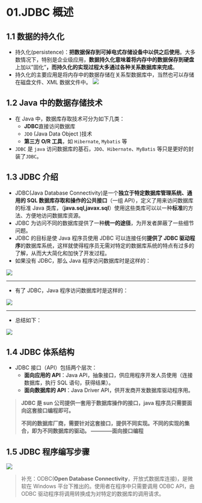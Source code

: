 # 01.JDBC 概述

## 1.1 数据的持久化

- 持久化(persistence)：**把数据保存到可掉电式存储设备中以供之后使用**。大多数情况下，特别是企业级应用，**数据持久化意味着将内存中的数据保存到硬盘**上加以”固化”**，而持久化的实现过程大多通过各种关系数据库来完成**。
- 持久化的主要应用是将内存中的数据存储在关系型数据库中，当然也可以存储在磁盘文件、XML 数据文件中。
  ![](https://fang-kang.gitee.io/blog-img/jdbc/1566741430592.png#id=hNJbu&originHeight=292&originWidth=467&originalType=binary&ratio=1&status=done&style=none)

## 1.2 Java 中的数据存储技术

- 在 Java 中，数据库存取技术可分为如下几类：
  - **JDBC**直接访问数据库
  - `JDO` (Java Data Object )技术
  - **第三方 O/R 工具**，如 `Hibernate`, `Mybatis` 等
- `JDBC` 是 `java` 访问数据库的基石，`JDO`、`Hibernate`、`MyBatis` 等只是更好的封装了`JDBC`。

## 1.3 JDBC 介绍

- JDBC(Java Database Connectivity)是一个**独立于特定数据库管理系统、通用的 SQL 数据库存取和操作的公共接口**（一组 API），定义了用来访问数据库的标准 Java 类库，（**java.sql,javax.sql**）使用这些类库可以以一种**标准**的方法、方便地访问数据库资源。
- JDBC 为访问不同的数据库提供了一种**统一的途径**，为开发者屏蔽了一些细节问题。
- JDBC 的目标是使 Java 程序员使用 JDBC 可以连接任何**提供了 JDBC 驱动程序**的数据库系统，这样就使得程序员无需对特定的数据库系统的特点有过多的了解，从而大大简化和加快了开发过程。
- 如果没有 JDBC，那么 Java 程序访问数据库时是这样的：

![](https://fang-kang.gitee.io/blog-img/jdbc/1555575760234.png#id=wFzdF&originHeight=398&originWidth=576&originalType=binary&ratio=1&status=done&style=none)

---

- 有了 JDBC，Java 程序访问数据库时是这样的：

![](https://fang-kang.gitee.io/blog-img/jdbc/1555575981203.png#id=DUvmP&originHeight=437&originWidth=615&originalType=binary&ratio=1&status=done&style=none)

---

- 总结如下：

![](https://fang-kang.gitee.io/blog-img/jdbc/1566741692804.png#id=gvI42&originHeight=513&originWidth=815&originalType=binary&ratio=1&status=done&style=none)

## 1.4 JDBC 体系结构

- JDBC 接口（API）包括两个层次：
  - **面向应用的 API**：Java API，抽象接口，供应用程序开发人员使用（连接数据库，执行 SQL 语句，获得结果）。
  - **面向数据库的 API**：Java Driver API，供开发商开发数据库驱动程序用。

> **JDBC 是 sun 公司提供一套用于数据库操作的接口，java 程序员只需要面向这套接口编程即可。**
>
> **不同的数据库厂商，需要针对这套接口，提供不同实现。不同的实现的集合，即为不同数据库的驱动。 ————面向接口编程**

## 1.5 JDBC 程序编写步骤

![](https://fang-kang.gitee.io/blog-img/jdbc/1565969323908.png#id=ktHPo&originHeight=368&originWidth=780&originalType=binary&ratio=1&status=done&style=none)

> 补充：ODBC(**Open Database Connectivity**，开放式数据库连接)，是微软在 Windows 平台下推出的。使用者在程序中只需要调用 ODBC API，由 ODBC 驱动程序将调用转换成为对特定的数据库的调用请求。
 
 